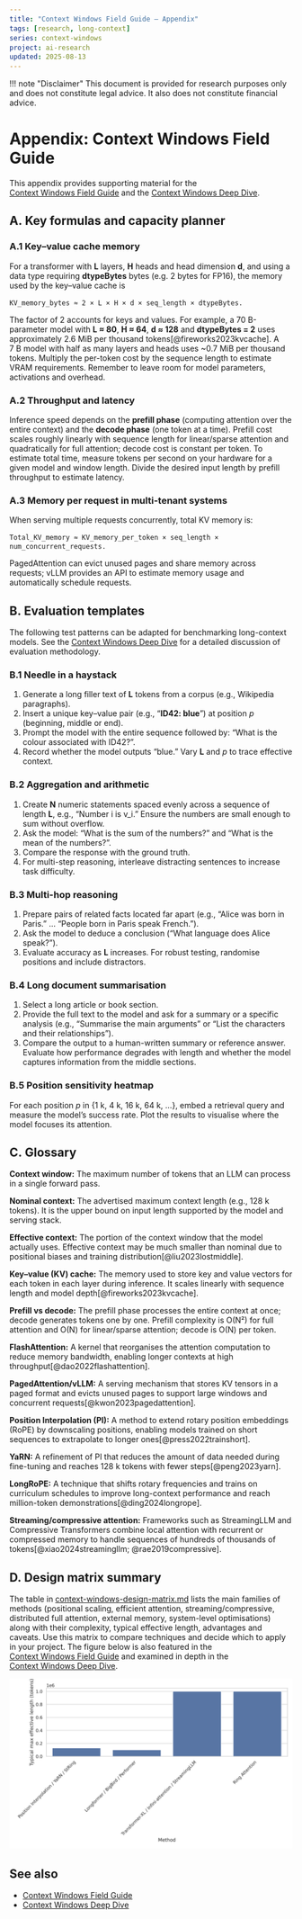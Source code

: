 ```yaml
---
title: "Context Windows Field Guide — Appendix"
tags: [research, long-context]
series: context-windows
project: ai-research
updated: 2025-08-13
---
```


!!! note "Disclaimer"
    This document is provided for research purposes only and does not constitute legal advice. It also does not constitute financial advice.
# Appendix: Context Windows Field Guide

This appendix provides supporting material for the [Context Windows Field Guide](context-windows-field-guide.md) and the [Context Windows Deep Dive](context-windows-deep-dive.md).

## A. Key formulas and capacity planner

### A.1 Key–value cache memory

For a transformer with **L** layers, **H** heads and head dimension **d**, and using a data type requiring **dtypeBytes** bytes (e.g. 2 bytes for FP16), the memory used by the key–value cache is

```text
KV_memory_bytes ≈ 2 × L × H × d × seq_length × dtypeBytes.
```

The factor of 2 accounts for keys and values.  For example, a 70 B-parameter model with **L ≈ 80**, **H ≈ 64**, **d ≈ 128** and **dtypeBytes = 2** uses approximately 2.6 MiB per thousand tokens[@fireworks2023kvcache].  A 7 B model with half as many layers and heads uses ~0.7 MiB per thousand tokens.  Multiply the per-token cost by the sequence length to estimate VRAM requirements.  Remember to leave room for model parameters, activations and overhead.

### A.2 Throughput and latency

Inference speed depends on the **prefill phase** (computing attention over the entire context) and the **decode phase** (one token at a time).  Prefill cost scales roughly linearly with sequence length for linear/sparse attention and quadratically for full attention; decode cost is constant per token.  To estimate total time, measure tokens per second on your hardware for a given model and window length.  Divide the desired input length by prefill throughput to estimate latency.

### A.3 Memory per request in multi-tenant systems

When serving multiple requests concurrently, total KV memory is:

```text
Total_KV_memory ≈ KV_memory_per_token × seq_length × num_concurrent_requests.
```

PagedAttention can evict unused pages and share memory across requests; vLLM provides an API to estimate memory usage and automatically schedule requests.

## B. Evaluation templates

The following test patterns can be adapted for benchmarking long-context models. See the [Context Windows Deep Dive](context-windows-deep-dive.md) for a detailed discussion of evaluation methodology.

### B.1 Needle in a haystack

1. Generate a long filler text of **L** tokens from a corpus (e.g., Wikipedia paragraphs).
2. Insert a unique key–value pair (e.g., “**ID42: blue**”) at position *p* (beginning, middle or end).
3. Prompt the model with the entire sequence followed by: “What is the colour associated with ID42?”.
4. Record whether the model outputs “blue.”  Vary **L** and *p* to trace effective context.

### B.2 Aggregation and arithmetic

1. Create **N** numeric statements spaced evenly across a sequence of length **L**, e.g., “Number i is v_i.”  Ensure the numbers are small enough to sum without overflow.
2. Ask the model: “What is the sum of the numbers?” and “What is the mean of the numbers?”.
3. Compare the response with the ground truth.
4. For multi-step reasoning, interleave distracting sentences to increase task difficulty.

### B.3 Multi-hop reasoning

1. Prepare pairs of related facts located far apart (e.g., “Alice was born in Paris.” ... “People born in Paris speak French.”).
2. Ask the model to deduce a conclusion (“What language does Alice speak?”).
3. Evaluate accuracy as **L** increases.  For robust testing, randomise positions and include distractors.

### B.4 Long document summarisation

1. Select a long article or book section.
2. Provide the full text to the model and ask for a summary or a specific analysis (e.g., “Summarise the main arguments” or “List the characters and their relationships”).
3. Compare the output to a human-written summary or reference answer.  Evaluate how performance degrades with length and whether the model captures information from the middle sections.

### B.5 Position sensitivity heatmap

For each position *p* in {1 k, 4 k, 16 k, 64 k, …}, embed a retrieval query and measure the model’s success rate.  Plot the results to visualise where the model focuses its attention.

## C. Glossary

**Context window:** The maximum number of tokens that an LLM can process in a single forward pass.

**Nominal context:** The advertised maximum context length (e.g., 128 k tokens).  It is the upper bound on input length supported by the model and serving stack.

**Effective context:** The portion of the context window that the model actually uses.  Effective context may be much smaller than nominal due to positional biases and training distribution[@liu2023lostmiddle].

**Key–value (KV) cache:** The memory used to store key and value vectors for each token in each layer during inference.  It scales linearly with sequence length and model depth[@fireworks2023kvcache].

**Prefill vs decode:** The prefill phase processes the entire context at once; decode generates tokens one by one.  Prefill complexity is O(N²) for full attention and O(N) for linear/sparse attention; decode is O(N) per token.

**FlashAttention:** A kernel that reorganises the attention computation to reduce memory bandwidth, enabling longer contexts at high throughput[@dao2022flashattention].

**PagedAttention/vLLM:** A serving mechanism that stores KV tensors in a paged format and evicts unused pages to support large windows and concurrent requests[@kwon2023pagedattention].

**Position Interpolation (PI):** A method to extend rotary position embeddings (RoPE) by downscaling positions, enabling models trained on short sequences to extrapolate to longer ones[@press2022trainshort].

**YaRN:** A refinement of PI that reduces the amount of data needed during fine-tuning and reaches 128 k tokens with fewer steps[@peng2023yarn].

**LongRoPE:** A technique that shifts rotary frequencies and trains on curriculum schedules to improve long-context performance and reach million-token demonstrations[@ding2024longrope].

**Streaming/compressive attention:** Frameworks such as StreamingLLM and Compressive Transformers combine local attention with recurrent or compressed memory to handle sequences of hundreds of thousands of tokens[@xiao2024streamingllm; @rae2019compressive].

## D. Design matrix summary

The table in [context-windows-design-matrix.md](context-windows-design-matrix.md) lists the main families of methods (positional scaling, efficient attention, streaming/compressive, distributed full attention, external memory, system-level optimisations) along with their complexity, typical effective length, advantages and caveats. Use this matrix to compare techniques and decide which to apply in your project. The figure below is also featured in the [Context Windows Field Guide](context-windows-field-guide.md) and examined in depth in the [Context Windows Deep Dive](context-windows-deep-dive.md).

![Context windows design matrix with methods on the x-axis and typical max effective length in tokens on the y-axis, based on data from context-windows-design-matrix.md](context-windows-design-matrix.svg)

## See also

- [Context Windows Field Guide](context-windows-field-guide.md)
- [Context Windows Deep Dive](context-windows-deep-dive.md)

